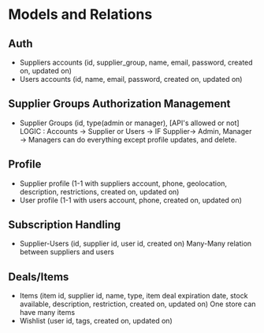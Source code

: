 # Models and Relations

## Auth
- Suppliers accounts (id, supplier_group, name, email, password, created on, updated on)
- Users accounts (id, name, email, password, created on, updated on)

## Supplier Groups Authorization Management
- Supplier Groups (id, type(admin or manager), [API's allowed or not]
LOGIC : Accounts -> Supplier or Users -> IF Supplier-> Admin, Manager -> Managers can do everything except profile updates, and delete.

## Profile
- Supplier profile (1-1 with suppliers account, phone, geolocation, description, restrictions, created on, updated on)
- User profile (1-1 with users account, phone, created on, updated on)

## Subscription Handling
- Supplier-Users (id, supplier id, user id, created on) Many-Many relation between suppliers and users

## Deals/Items
- Items (item id, supplier id, name, type, item deal expiration date, stock available, description, restriction, created on, updated on) One store can have many items
- Wishlist (user id, tags, created on, updated on)
